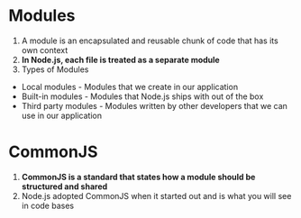 # Modules
1. A module is an encapsulated and reusable chunk of code that has its own context
2. **In Node.js, each file is treated as a separate module**
3. Types of Modules
  - Local modules - Modules that we create in our application
  - Built-in modules - Modules that Node.js ships with out of the box
  - Third party modules - Modules written by other developers that we can use in our application

# CommonJS
1. **CommonJS is a standard that states how a module should be structured and shared**
2. Node.js adopted CommonJS when it started out and is what you will see in code bases
